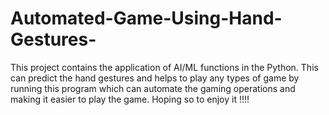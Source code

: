 # Automated-Game-Using-Hand-Gestures-
This project contains the application of AI/ML functions in the Python. This can predict the hand gestures and helps to play any types of game by running this  program which can automate the gaming operations and making it easier to play the game.
Hoping so to enjoy it !!!!
